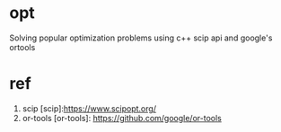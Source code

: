 # opt
Solving popular optimization problems using c++ scip api and google's ortools

# ref 
1. scip
[scip]:https://www.scipopt.org/
2. or-tools
[or-tools]: https://github.com/google/or-tools
